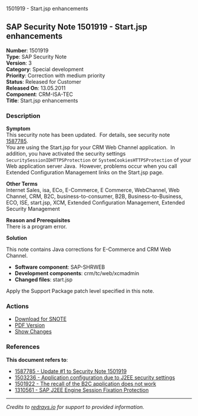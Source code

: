 1501919 - Start.jsp enhancements

## SAP Security Note 1501919 - Start.jsp enhancements

**Number**: 1501919  
**Type**: SAP Security Note  
**Version**: 3  
**Category**: Special development  
**Priority**: Correction with medium priority  
**Status**: Released for Customer  
**Released On**: 13.05.2011  
**Component**: CRM-ISA-TEC  
**Title**: Start.jsp enhancements

### Description

**Symptom**  
This security note has been updated.  For details, see security note [1587785](https://me.sap.com/notes/1587785).  
You are using the Start.jsp for your CRM Web Channel application.  In addition, you have activated the security settings `SecuritySessionIDHTTPSProtection` or `SystemCookiesHTTPSProtection` of your Web application server Java.  However, problems occur when you call Extended Configuration Management links on the Start.jsp page.

**Other Terms**  
Internet Sales, isa, ECo, E-Commerce, E Commerce, WebChannel, Web Channel, CRM, B2C, business-to-consumer, B2B, Business-to-Business,  
ECO, ISE, start.jsp, XCM, Extended Configuration Management, Extended Security Management 

**Reason and Prerequisites**  
There is a program error.

**Solution**  

This note contains Java corrections for E-Commerce and CRM Web Channel.

- **Software component**: SAP-SHRWEB  
- **Development components**: crm/tc/web/xcmadmin  
- **Changed files**: start.jsp  

Apply the Support Package patch level specified in this note.

### Actions

- [Download for SNOTE](https://notesdownloads.sap.com/note/0040000017088852017)
- [PDF Version](https://userapps.support.sap.com/sap/support/sfm/notes/print/0001501919?language=en-US&token=AF4F36DBAB1F526DB2706F356D732A1F)
- [Show Changes](https://me.sap.com/notesLatestChanges/0001501919/E/diff)

### References

**This document refers to**:

- [1587785 - Update #1 to Security Note 1501919](https://me.sap.com/notes/1587785)
- [1503236 - Application configuration due to J2EE security settings](https://me.sap.com/notes/1503236)
- [1501922 - The recall of the B2C application does not work](https://me.sap.com/notes/1501922)
- [1310561 - SAP J2EE Engine Session Fixation Protection](https://me.sap.com/notes/1310561)

---

*Credits to [redrays.io](https://redrays.io) for support to provided information.*